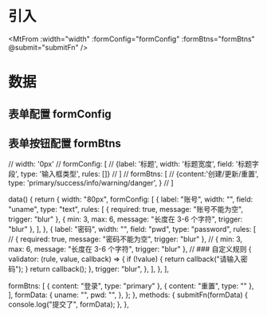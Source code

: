 # 引入

<MtFrom
:width="width"
:formConfig="formConfig"
:formBtns="formBtns"
@submit="submitFn"
/>

# 数据

## 表单配置 formConfig

## 表单按钮配置 formBtns

// width: '0px'
// formConfig: [
// {label: '标题', width: '标题宽度', field: '标题字段', type: '输入框类型', rules: []}
// ]
// formBtns: [
// {content:'创建/更新/重置', type: 'primary/success/info/warning/danger', }
// ]

data() {
return {
width: "80px",
formConfig: [
{
label: "账号",
width: "",
field: "uname",
type: "text",
rules: [
{ required: true, message: "账号不能为空", trigger: "blur" },
{ min: 3, max: 6, message: "长度在 3-6 个字符", trigger: "blur" },
],
},
{
label: "密码",
width: "",
field: "pwd",
type: "password",
rules: [
// { required: true, message: "密码不能为空", trigger: "blur" },
// { min: 3, max: 6, message: "长度在 3-6 个字符", trigger: "blur" },
// ### 自定义规则
{
validator: (rule, value, callback) => {
if (!value) {
return callback("请输入密码");
}
return callback();
},
trigger: "blur",
},
],
},
],

formBtns: [
{ content: "登录", type: "primary" },
{ content: "重置", type: "" },
],
formData: {
uname: "",
pwd: "",
},
};
},
methods: {
submitFn(formData) {
console.log("提交了", formData);
},
},
